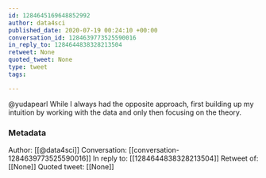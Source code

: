 ```yaml
---
id: 1284645169648852992
author: data4sci
published_date: 2020-07-19 00:24:10 +00:00
conversation_id: 1284639773525590016
in_reply_to: 1284644838328213504
retweet: None
quoted_tweet: None
type: tweet
tags:

---
```


@yudapearl While I always had the opposite approach, first building up my intuition by working with the data and only then focusing on the theory.

### Metadata

Author: [[@data4sci]]
Conversation: [[conversation-1284639773525590016]]
In reply to: [[1284644838328213504]]
Retweet of: [[None]]
Quoted tweet: [[None]]
